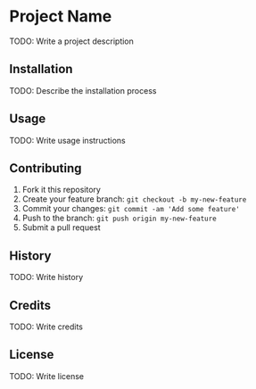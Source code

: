# Project Name

TODO: Write a project description

## Installation

TODO: Describe the installation process

## Usage

TODO: Write usage instructions

## Contributing

1. Fork it this repository
2. Create your feature branch: `git checkout -b my-new-feature`
3. Commit your changes: `git commit -am 'Add some feature'`
4. Push to the branch: `git push origin my-new-feature`
5. Submit a pull request

## History

TODO: Write history

## Credits

TODO: Write credits

## License

TODO: Write license
